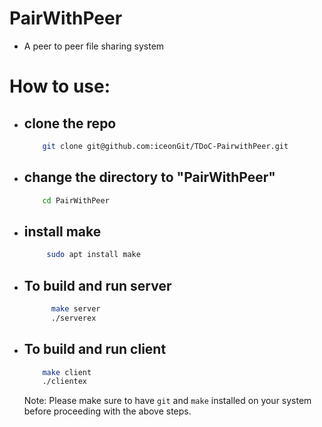 # PairWithPeer
- A peer to peer file sharing system

# How to use:
- ## clone the repo
  ```bash
      git clone git@github.com:iceonGit/TDoC-PairwithPeer.git
  ```
- ## change the directory to "PairWithPeer"
  ```bash
      cd PairWithPeer
  ```
- ## install make
  ```bash
       sudo apt install make
  ```

- ## To build and run server
  ```bash
        make server
        ./serverex
  ```
- ## To build and run client
  ```bash
      make client
      ./clientex
  ```

  Note: Please make sure to have `git` and `make` installed on your system before proceeding with the above steps.

